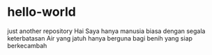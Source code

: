 # hello-world
just another repository
Hai
Saya hanya manusia biasa dengan segala keterbatasan
Air yang jatuh hanya berguna bagi benih yang siap berkecambah
